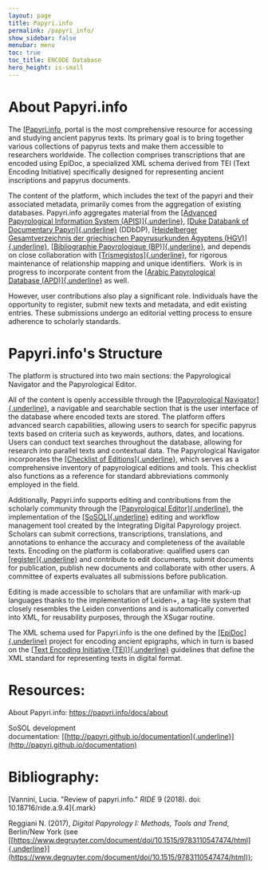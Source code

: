 ```yaml
---
layout: page
title: Papyri.info
permalink: /papyri_info/
show_sidebar: false
menubar: menu
toc: true
toc_title: ENCODE Database
hero_height: is-small
---
```



# About Papyri.info

The [[Papyri.info ](http://www.papyri.info/) portal is the
most comprehensive resource for accessing and studying ancient papyrus
texts. Its primary goal is to bring together various collections of
papyrus texts and make them accessible to researchers worldwide. The
collection comprises transcriptions that are encoded using EpiDoc, a
specialized XML schema derived from TEI (Text Encoding Initiative)
specifically designed for representing ancient inscriptions and papyrus
documents.

The content of the platform, which includes the text of the papyri and
their associated metadata, primarily comes from the aggregation of
existing databases. Papyri.info aggregates material from the [[Advanced
Papyrological Information System
(APIS)]{.underline}](https://papyri.info/docs/apis), [[Duke Databank of
Documentary
Papyri]{.underline}](http://papyri.info/ddbdp) (DDbDP), [[Heidelberger
Gesamtverzeichnis der griechischen Papyrusurkunden
Ägyptens (HGV)]{.underline}](https://aquila.zaw.uni-heidelberg.de/start), [[Bibliographie
Papyrologique (BP)]{.underline}](http://www.aere-egke.be/BP/), and
depends on close collaboration
with [[Trismegistos]{.underline}](http://www.trismegistos.org/), for
rigorous maintenance of relationship mapping and unique identifiers.
 Work is in progress to incorporate content from the [[Arabic
Papyrological
Database (APD)]{.underline}](https://www.apd.gwi.uni-muenchen.de/apd/project.jsp)
as well.

However, user contributions also play a significant role. Individuals
have the opportunity to register, submit new texts and metadata, and
edit existing entries. These submissions undergo an editorial vetting
process to ensure adherence to scholarly standards.

# Papyri.info's Structure

The platform is structured into two main sections: the Papyrological
Navigator and the Papyrological Editor.

All of the content is openly accessible through the [[Papyrological
Navigator]{.underline}](https://papyri.info/search), a navigable and
searchable section that is the user interface of the database where
encoded texts are stored. The platform offers advanced search
capabilities, allowing users to search for specific papyrus texts based
on criteria such as keywords, authors, dates, and locations. Users can
conduct text searches throughout the database, allowing for research
into parallel texts and contextual data. The Papyrological Navigator
incorporates the [[Checklist of
Editions]{.underline}](https://papyri.info/docs/checklist), which serves
as a comprehensive inventory of papyrological editions and tools. This
checklist also functions as a reference for standard abbreviations
commonly employed in the field.

Additionally, Papyri.info supports editing and contributions from the
scholarly community through the [[Papyrological
Editor]{.underline}](http://papyri.info/editor), the implementation of
the [[SoSOL]{.underline}](https://github.com/sosol/sosol) editing and
workflow management tool created by the Integrating Digital Papyrology
project. Scholars can submit corrections, transcriptions, translations,
and annotations to enhance the accuracy and completeness of the
available texts. Encoding on the platform is collaborative: qualified
users can
[[register]{.underline}](https://papyri.info/editor/user/signin) and
contribute to edit documents, submit documents for publication, publish
new documents and collaborate with other users. A committee of experts
evaluates all submissions before publication.

Editing is made accessible to scholars that are unfamiliar with mark-up
languages thanks to the implementation of Leiden+, a tag-lite system
that closely resembles the Leiden conventions and is automatically
converted into XML, for reusability purposes, through the XSugar
routine.

The XML schema used for Papyri.info is the one defined by the
[[EpiDoc]{.underline}](https://epidoc.stoa.org/gl/latest/intro-intro.html)
project for encoding ancient epigraphs, which in turn is based on the
[[Text Encoding Initiative (TEI)]{.underline}](https://tei-c.org/)
guidelines that define the XML standard for representing texts in
digital format.

# Resources:

About Papyri.info: https://papyri.info/docs/about

SoSOL development
documentation: [[http://papyri.github.io/documentation]{.underline}](http://papyri.github.io/documentation)

# Bibliography:

[Vannini, Lucia. \"Review of papyri.info.\" *RIDE* 9 (2018). doi:
10.18716/ride.a.9.4]{.mark}

Reggiani N. (2017), *Digital Papyrology I: Methods, Tools and Trend*,
Berlin/New York (see
[[https://www.degruyter.com/document/doi/10.1515/9783110547474/html]{.underline}](https://www.degruyter.com/document/doi/10.1515/9783110547474/html));
